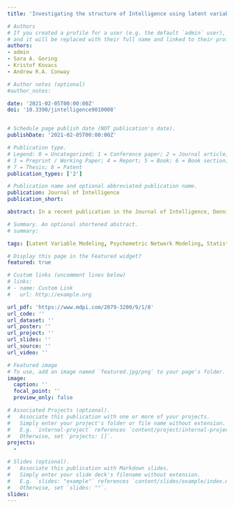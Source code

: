 ```yaml
---
title: 'Investigating the structure of Intelligence using latent variable and psychometric network modeling: A commentary and reanalysis of McFarland (2020)'

# Authors
# If you created a profile for a user (e.g. the default `admin` user), write the username (folder name) here
# and it will be replaced with their full name and linked to their profile.
authors:
- admin
- Sara A. Goring
- Kristof Kovacs
- Andrew R.A. Conway

# Author notes (optional)
#author_notes:

date: '2021-02-05T00:00:00Z'
doi: '10.3390/jintelligence9010008'


# Schedule page publish date (NOT publication's date).
publishDate: '2021-02-05T00:00:00Z'

# Publication type.
# Legend: 0 = Uncategorized; 1 = Conference paper; 2 = Journal article;
# 3 = Preprint / Working Paper; 4 = Report; 5 = Book; 6 = Book section;
# 7 = Thesis; 8 = Patent
publication_types: ['2']

# Publication name and optional abbreviated publication name.
publication: Journal of Intelligence
publication_short: 

abstract: In a recent publication in the Journal of Intelligence, Dennis McFarland mischaracterized previous research using latent variable and psychometric network modeling to investigate the structure of intelligence. Misconceptions presented by McFarland are identified and discussed. We reiterate and clarify the goal of our previous research on network models, which is to improve compatibility between psychological theories and statistical models of intelligence. WAIS-IV data provided by McFarland were reanalyzed using latent variable and psychometric network modeling. The results are consistent with our previous study and show that a latent variable model and a network model both provide an adequate fit to the WAIS-IV. We therefore argue that model preference should be determined by theory compatibility. Theories of intelligence that posit a general mental ability (general intelligence) are compatible with latent variable models. More recent approaches, such as mutualism and process overlap theory, reject the notion of general mental ability and are therefore more compatible with network models, which depict the structure of intelligence as an interconnected network of cognitive processes sampled by a battery of tests. We emphasize the importance of compatibility between theories and models in scientific research on intelligence.

# Summary. An optional shortened abstract.
# summary:

tags: [Latent Variable Modeling, Psychometric Network Modeling, Statistical Modeling, Commentary and Reanalysis]

# Display this page in the Featured widget?
featured: true

# Custom links (uncomment lines below)
# links:
# - name: Custom Link
#   url: http://example.org

url_pdf: 'https://www.mdpi.com/2079-3200/9/1/8'
url_code: ''
url_dataset: ''
url_poster: ''
url_project: ''
url_slides: ''
url_source: ''
url_video: ''

# Featured image
# To use, add an image named `featured.jpg/png` to your page's folder.
image:
  caption: ''
  focal_point: ''
  preview_only: false

# Associated Projects (optional).
#   Associate this publication with one or more of your projects.
#   Simply enter your project's folder or file name without extension.
#   E.g. `internal-project` references `content/project/internal-project/index.md`.
#   Otherwise, set `projects: []`.
projects:
  - 

# Slides (optional).
#   Associate this publication with Markdown slides.
#   Simply enter your slide deck's filename without extension.
#   E.g. `slides: "example"` references `content/slides/example/index.md`.
#   Otherwise, set `slides: ""`.
slides: 
---
```


